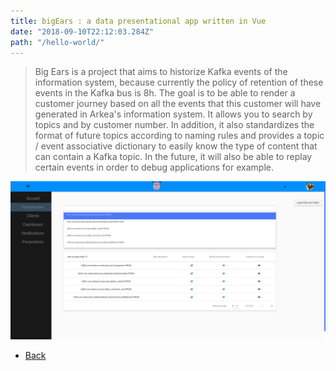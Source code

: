 ```yaml
---
title: bigEars : a data presentational app written in Vue
date: "2018-09-10T22:12:03.284Z"
path: "/hello-world/"
---
```


>Big Ears is a project that aims to historize Kafka events of the information system, because currently the policy of retention of these events in the Kafka bus is 8h. The goal is to be able to render a customer journey based on all the events that this customer will have generated in Arkea's information system.
It allows you to search by topics and by customer number.
In addition, it also standardizes the format of future topics according to naming rules and provides a topic / event associative dictionary to easily know the type of content that can contain a Kafka topic.
In the future, it will also be able to replay certain events in order to debug applications for example.

![bigEars](./bigEars1.png)

<ul class="actions">
    <li><a href="/" class="button">Back</a></li>
</ul>
